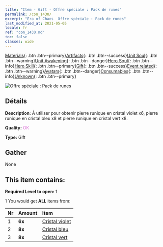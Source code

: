 ```yaml
---
title: "Item - Gift - Offre spéciale : Pack de runes"
permalink: /con_1430/
excerpt: "Era of Chaos  Offre spéciale : Pack de runes"
last_modified_at: 2021-05-05
locale: fr
ref: "con_1430.md"
toc: false
classes: wide
---
```

 [Materials](/ItemsFR/){: .btn .btn--primary}[Artifacts](/ItemsFR/Artifacts/){: .btn .btn--success}[Unit Soul](/ItemsFR/UnitSoul/){: .btn .btn--warning}[Unit Awakening](/ItemsFR/UnitAwakening/){: .btn .btn--danger}[Hero Soul](/ItemsFR/HeroSoul/){: .btn .btn--info}[Hero Skill](/ItemsFR/HeroSkill/){: .btn .btn--primary}[Gift](/ItemsFR/Gift/){: .btn .btn--success}[Event related](/ItemsFR/Events/){: .btn .btn--warning}[Avatars](/ItemsFR/Avatars/){: .btn .btn--danger}[Consumables](/ItemsFR/Consumables/){: .btn .btn--info}[Unknown](/ItemsFR/Unknown/){: .btn .btn--primary}

 ![Offre spéciale : Pack de runes](/images/t/i_907025.png)

## Détails
 **Description:** À utiliser pour obtenir pierre runique en cristal violet x6, pierre runique en cristal bleu x8 et pierre runique en cristal vert x8.

 **Quality:** <span style="color: #DA70D6">OK</span>

 **Type:** Gift

## Gather

  None

## This item contains:

 **Required Level to open:** 1

 1 You would get **ALL** items  from:

  | Nr | Amount |     Item    |
  |:---|:-------|:------------|
  | 1 |  **6x** | [Cristal violet](/ItemsFR/con_720/) |  | 
  | 2 |  **8x** | [Cristal bleu](/ItemsFR/con_716/) |  | 
  | 3 |  **8x** | [Cristal vert](/ItemsFR/con_711/) |  | 
